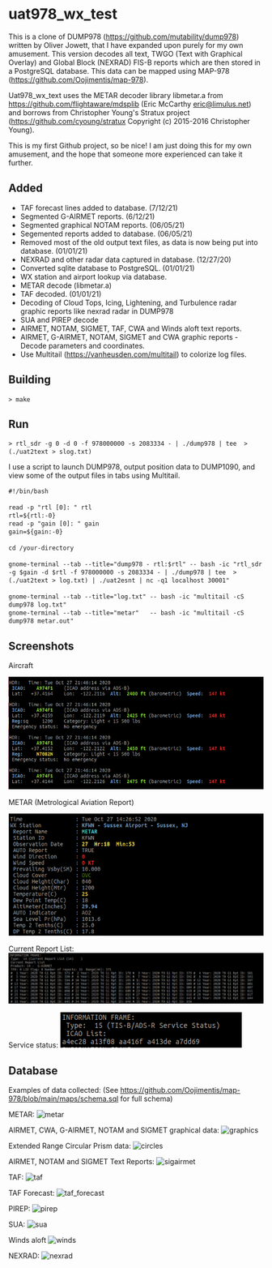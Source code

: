# uat978_wx_test

This is a clone of DUMP978 (https://github.com/mutability/dump978) written by Oliver Jowett, that I have expanded upon purely for my own amusement. This version decodes all text, TWGO (Text with Graphical Overlay) and Global Block (NEXRAD) FIS-B reports which are then stored in a PostgreSQL database. This data can be mapped using MAP-978 (https://github.com/Oojimentis/map-978).

Uat978_wx_text uses the METAR decoder library libmetar.a from https://github.com/flightaware/mdsplib (Eric McCarthy eric@limulus.net) and borrows from Christopher Young's Stratux project (https://github.com/cyoung/stratux Copyright (c) 2015-2016 Christopher Young).

This is my first Github project, so be nice! I am just doing this for my own amusement, and the hope that someone more experienced can take it further.


## Added
* TAF forecast lines added to database. (7/12/21)
* Segmented G-AIRMET reports. (6/12/21)
* Segmented graphical NOTAM reports. (06/05/21)
* Segemented reports added to database. (06/05/21)
* Removed most of the old output text files, as data is now being put into database. (01/01/21)
* NEXRAD and other radar data captured in database. (12/27/20)
* Converted sqlite database to PostgreSQL. (01/01/21)
* WX station and airport lookup via database.
* METAR decode (libmetar.a)
* TAF decoded. (01/01/21)
* Decoding of Cloud Tops, Icing, Lightening, and Turbulence radar graphic reports like nexrad radar in DUMP978
* SUA and PIREP decode
* AIRMET, NOTAM, SIGMET, TAF, CWA and Winds aloft text reports.
* AIRMET, G-AIRMET, NOTAM, SIGMET and CWA graphic reports - Decode parameters and coordinates.
* Use Multitail (https://vanheusden.com/multitail) to colorize log files.


## Building

    > make
    
## Run

    > rtl_sdr -g 0 -d 0 -f 978000000 -s 2083334 - | ./dump978 | tee  >(./uat2text > slog.txt)

I use a script to launch DUMP978, output position data to DUMP1090, and view some of the output files in tabs using Multitail.

````
#!/bin/bash

read -p "rtl [0]: " rtl
rtl=${rtl:-0}
read -p "gain [0]: " gain
gain=${gain:-0}

cd /your-directory

gnome-terminal --tab --title="dump978 - rtl:$rtl" -- bash -ic "rtl_sdr -g $gain -d $rtl -f 978000000 -s 2083334 - | ./dump978 | tee  >(./uat2text > log.txt) | ./uat2esnt | nc -q1 localhost 30001" 

gnome-terminal --tab --title="log.txt" -- bash -ic "multitail -cS dump978 log.txt"
gnome-terminal --tab --title="metar"   -- bash -ic "multitail -cS dump978 metar.out"

````


## Screenshots

Aircraft

![Aircraft](https://github.com/Oojimentis/uat978_wx_test/blob/master/uat978_wx_text/docs/aircraft_screen.png)

METAR (Metrological Aviation Report)

![METAR](https://github.com/Oojimentis/uat978_wx_test/blob/master/uat978_wx_text/docs/metar_screen.png)

Current Report List:
![Frame info](https://github.com/Oojimentis/uat978_wx_test/blob/master/uat978_wx_text/docs/info_frame_screen.png)

Service status:
![Service status](https://github.com/Oojimentis/uat978_wx_test/blob/master/uat978_wx_text/docs/service_status_screen.png)

## Database

Examples of data collected: (See https://github.com/Oojimentis/map-978/blob/main/maps/schema.sql for full schema)

METAR:
![metar](https://user-images.githubusercontent.com/60933475/126044880-57662300-3e44-4dfb-af82-124967a7f17f.png)

AIRMET, CWA, G-AIRMET, NOTAM and SIGMET graphical data:
![graphics](https://user-images.githubusercontent.com/60933475/126044944-73f0cbfb-a3dd-47a6-9925-cdc399e92a7a.png)

Extended Range Circular Prism data:
![circles](https://user-images.githubusercontent.com/60933475/126045020-feeec8bd-7bc5-4081-894a-dffe0d8508ad.png)

AIRMET, NOTAM and SIGMET Text Reports:
![sigairmet](https://user-images.githubusercontent.com/60933475/126045049-d1c285f9-b551-4a1c-8951-2c7c847d4ff5.png)

TAF:
![taf](https://user-images.githubusercontent.com/60933475/126045061-b5eeb62d-38ad-45c9-bd3d-7d32f7048699.png)

TAF Forecast:
![taf_forecast](https://user-images.githubusercontent.com/60933475/126045070-74f4a6ae-6fdc-4b30-812f-efc7ccacec7e.png)

PIREP:
![pirep](https://user-images.githubusercontent.com/60933475/126045085-22640df3-df07-4994-8e0d-223d7ae0d1b3.png)

SUA:
![sua](https://user-images.githubusercontent.com/60933475/126045101-7864526d-b46f-4a8a-b284-ff34cb532b65.png)

Winds aloft
![winds](https://user-images.githubusercontent.com/60933475/126045130-e71ef82b-3e6c-48ee-bfcf-b490c36b6f7c.png)

NEXRAD:
![nexrad](https://user-images.githubusercontent.com/60933475/126045158-a9143d87-7eb4-44ce-9742-58d90166f6e9.png)
